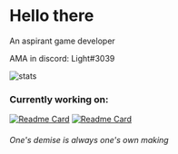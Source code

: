 # Hello there

An aspirant game developer

AMA in discord: Light#3039



![stats](https://github-readme-stats.vercel.app/api?username=light3039&show_icons=true&theme=tokyonight)


### Currently working on:
[![Readme Card](https://github-readme-stats.vercel.app/api/pin/?username=light3039&repo=light&theme=tokyonight)](https://github.com/light3039/light)
[![Readme Card](https://github-readme-stats.vercel.app/api/pin/?username=light3039&repo=CSES&theme=tokyonight)](https://github.com/Light3039/CSES)

###### One's demise is always one's own making
